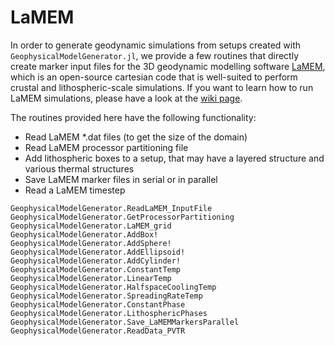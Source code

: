 # LaMEM

In order to generate geodynamic simulations from setups created with `GeophysicalModelGenerator.jl`, we provide a few routines that directly create marker input files for the 3D geodynamic modelling software [LaMEM](https://bitbucket.org/bkaus/lamem), which is an open-source cartesian code that is well-suited to perform crustal and lithospheric-scale simulations. 
If you want to learn how to run LaMEM simulations, please have a look at the [wiki page](https://bitbucket.org/bkaus/lamem/wiki/Home). 

The routines provided here have the following functionality:
- Read LaMEM *.dat files (to get the size of the domain)
- Read LaMEM processor partitioning file
- Add lithospheric boxes to a setup, that may have a layered structure and various thermal structures
- Save LaMEM marker files in serial or in parallel
- Read a LaMEM timestep

```@docs
GeophysicalModelGenerator.ReadLaMEM_InputFile
GeophysicalModelGenerator.GetProcessorPartitioning
GeophysicalModelGenerator.LaMEM_grid
GeophysicalModelGenerator.AddBox!
GeophysicalModelGenerator.AddSphere!
GeophysicalModelGenerator.AddEllipsoid!
GeophysicalModelGenerator.AddCylinder!
GeophysicalModelGenerator.ConstantTemp
GeophysicalModelGenerator.LinearTemp
GeophysicalModelGenerator.HalfspaceCoolingTemp
GeophysicalModelGenerator.SpreadingRateTemp
GeophysicalModelGenerator.ConstantPhase
GeophysicalModelGenerator.LithosphericPhases
GeophysicalModelGenerator.Save_LaMEMMarkersParallel
GeophysicalModelGenerator.ReadData_PVTR
```
